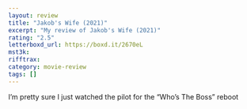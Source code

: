 ```yaml
---
layout: review
title: "Jakob's Wife (2021)"
excerpt: "My review of Jakob's Wife (2021)"
rating: "2.5"
letterboxd_url: https://boxd.it/2670eL
mst3k:
rifftrax:
category: movie-review
tags: []
---
```


I’m pretty sure I just watched the pilot for the “Who’s The Boss” reboot
